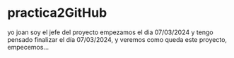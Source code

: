 # practica2GitHub
yo joan soy el jefe del proyecto empezamos el dia 07/03/2024 y tengo pensado finalizar el día 07/03/2024, y veremos como queda este proyecto, empecemos...  
